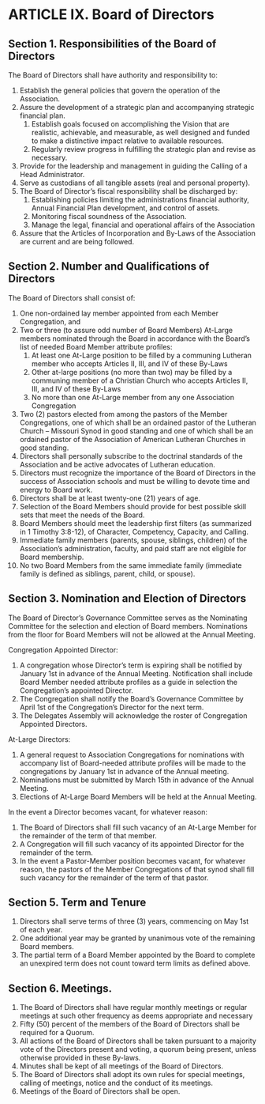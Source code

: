 # ARTICLE IX. Board of Directors

## Section 1. Responsibilities of the Board of Directors

The Board of Directors shall have authority and responsibility to:

1. Establish the general policies that govern the operation of the Association.
1. Assure the development of a strategic plan and accompanying strategic financial plan.
    1. Establish goals focused on accomplishing the Vision that are realistic, achievable, and measurable, as well designed and funded to make a distinctive impact relative to available resources.
    1. Regularly review progress in fulfilling the strategic plan and revise as necessary.
1. Provide for the leadership and management in guiding the Calling of a Head Administrator.
1. Serve as custodians of all tangible assets (real and personal property).
1. The Board of Director’s fiscal responsibility shall be discharged by:
    1. Establishing policies limiting the administrations financial authority, Annual Financial Plan development, and control of assets.
    1. Monitoring fiscal soundness of the Association.
    1. Manage the legal, financial and operational affairs of the Association
1. Assure that the Articles of Incorporation and By-Laws of the Association are current and are being followed.

## Section 2. Number and Qualifications of Directors

The Board of Directors shall consist of:

1. One non-ordained lay member appointed from each Member Congregation, and 
1. Two or three (to assure odd number of Board Members) At-Large members nominated through the Board in accordance with the Board’s list of needed Board Member attribute profiles: 
    1. At least one At-Large position to be filled by a communing Lutheran member who accepts Articles II, III, and IV of these By-Laws
    1. Other at-large positions (no more than two) may be filled by a communing member of a Christian Church who accepts Articles II, III, and IV of these By-Laws
    1. No more than one At-Large member from any one Association Congregation
1. Two (2) pastors elected from among the pastors of the Member Congregations, one of which shall be an ordained pastor of the Lutheran Church – Missouri Synod in good standing and one of which shall be an ordained pastor of the Association of American Lutheran Churches in good standing.
1. Directors shall personally subscribe to the doctrinal standards of the Association and be active advocates of Lutheran education. 
1. Directors must recognize the importance of the Board of Directors in the success of Association schools and must be willing to devote time and energy to Board work. 
1. Directors shall be at least twenty-one (21) years of age. 
1. Selection of the Board Members should provide for best possible skill sets that meet the needs of the Board.
1. Board Members should meet the leadership first filters (as summarized in 1 Timothy 3:8-12), of Character, Competency, Capacity, and Calling.
1. Immediate family members (parents, spouse, siblings, children) of the Association’s administration, faculty, and paid staff are not eligible for Board membership.
1. No two Board Members from the same immediate family (immediate family is defined as siblings, parent, child, or spouse).

## Section 3. Nomination and Election of Directors

The Board of Director’s Governance Committee serves as the Nominating Committee for the selection and election of Board members. Nominations from the floor for Board Members will not be allowed at the Annual Meeting.

Congregation Appointed Director:

1. A congregation whose Director’s term is expiring shall be notified by January 1st in advance of the Annual Meeting. Notification shall include Board Member needed attribute profiles as a guide in selection the Congregation’s appointed Director.
1. The Congregation shall notify the Board’s Governance Committee by April 1st of the Congregation’s Director for the next term.
1. The Delegates Assembly will acknowledge the roster of Congregation Appointed Directors.

At-Large Directors:

1. A general request to Association Congregations for nominations with accompany list of Board-needed attribute profiles will be made to the congregations by January 1st in advance of the Annual meeting.
1. Nominations must be submitted by March 15th in advance of the Annual Meeting.
31. Elections of At-Large Board Members will be held at the Annual Meeting. 

In the event a Director becomes vacant, for whatever reason:

1. The Board of Directors shall fill such vacancy of an At-Large Member for the remainder of the term of that member. 
2. A Congregation will fill such vacancy of its appointed Director for the remainder of the term.
3. In the event a Pastor-Member position becomes vacant, for whatever reason, the pastors of the Member Congregations of that synod shall fill such vacancy for the remainder of the term of that pastor.

## Section 5. Term and Tenure

1. Directors shall serve terms of three (3) years, commencing on May 1st of each year. 
2. One additional year may be granted by unanimous vote of the remaining Board members.
3. The partial term of a Board Member appointed by the Board to complete an unexpired term does not count toward term limits as defined above.

## Section 6. Meetings.

1. The Board of Directors shall have regular monthly meetings or regular meetings at such other frequency as deems appropriate and necessary 
2. Fifty (50) percent of the members of the Board of Directors shall be required for a Quorum. 
3. All actions of the Board of Directors shall be taken pursuant to a majority vote of the Directors present and voting, a quorum being present, unless otherwise provided in these By-laws. 
4. Minutes shall be kept of all meetings of the Board of Directors. 
5. The Board of Directors shall adopt its own rules for special meetings, calling of meetings, notice and the conduct of its meetings. 
6. Meetings of the Board of Directors shall be open. 
